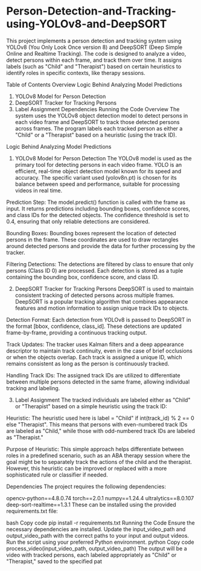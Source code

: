 # Person-Detection-and-Tracking-using-YOLOv8-and-DeepSORT
This project implements a person detection and tracking system using YOLOv8 (You Only Look Once version 8) and DeepSORT (Deep Simple Online and Realtime Tracking). The code is designed to analyze a video, detect persons within each frame, and track them over time. It assigns labels (such as "Child" and "Therapist") based on certain heuristics to identify roles in specific contexts, like therapy sessions.

Table of Contents
Overview
Logic Behind Analyzing Model Predictions
1. YOLOv8 Model for Person Detection
2. DeepSORT Tracker for Tracking Persons
3. Label Assignment
Dependencies
Running the Code
Overview
The system uses the YOLOv8 object detection model to detect persons in each video frame and DeepSORT to track those detected persons across frames. The program labels each tracked person as either a "Child" or a "Therapist" based on a heuristic (using the track ID).

Logic Behind Analyzing Model Predictions
1. YOLOv8 Model for Person Detection
The YOLOv8 model is used as the primary tool for detecting persons in each video frame. YOLO is an efficient, real-time object detection model known for its speed and accuracy. The specific variant used (yolov8n.pt) is chosen for its balance between speed and performance, suitable for processing videos in real time.

Prediction Step:
The model.predict() function is called with the frame as input. It returns predictions including bounding boxes, confidence scores, and class IDs for the detected objects. The confidence threshold is set to 0.4, ensuring that only reliable detections are considered.

Bounding Boxes:
Bounding boxes represent the location of detected persons in the frame. These coordinates are used to draw rectangles around detected persons and provide the data for further processing by the tracker.

Filtering Detections:
The detections are filtered by class to ensure that only persons (Class ID 0) are processed. Each detection is stored as a tuple containing the bounding box, confidence score, and class ID.

2. DeepSORT Tracker for Tracking Persons
DeepSORT is used to maintain consistent tracking of detected persons across multiple frames. DeepSORT is a popular tracking algorithm that combines appearance features and motion information to assign unique track IDs to objects.

Detection Format:
Each detection from YOLOv8 is passed to DeepSORT in the format [bbox, confidence, class_id]. These detections are updated frame-by-frame, providing a continuous tracking output.

Track Updates:
The tracker uses Kalman filters and a deep appearance descriptor to maintain track continuity, even in the case of brief occlusions or when the objects overlap. Each track is assigned a unique ID, which remains consistent as long as the person is continuously tracked.

Handling Track IDs:
The assigned track IDs are utilized to differentiate between multiple persons detected in the same frame, allowing individual tracking and labeling.

3. Label Assignment
The tracked individuals are labeled either as "Child" or "Therapist" based on a simple heuristic using the track ID:

Heuristic:
The heuristic used here is label = "Child" if int(track_id) % 2 == 0 else "Therapist". This means that persons with even-numbered track IDs are labeled as "Child," while those with odd-numbered track IDs are labeled as "Therapist."

Purpose of Heuristic:
This simple approach helps differentiate between roles in a predefined scenario, such as an ABA therapy session where the goal might be to separately track the actions of the child and the therapist. However, this heuristic can be improved or replaced with a more sophisticated rule or classifier if needed.

Dependencies
The project requires the following dependencies:

opencv-python==4.8.0.74
torch==2.0.1
numpy==1.24.4
ultralytics==8.0.107
deep-sort-realtime==1.3.1
These can be installed using the provided requirements.txt file:

bash
Copy code
pip install -r requirements.txt
Running the Code
Ensure the necessary dependencies are installed.
Update the input_video_path and output_video_path with the correct paths to your input and output videos.
Run the script using your preferred Python environment.
python
Copy code
process_video(input_video_path, output_video_path)
The output will be a video with tracked persons, each labeled appropriately as "Child" or "Therapist," saved to the specified pat

